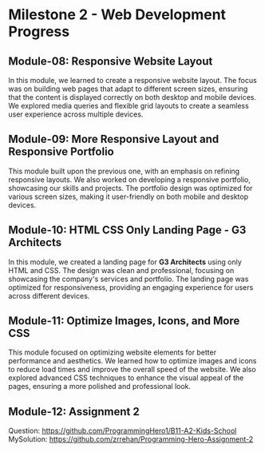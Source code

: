 # Milestone 2 - Web Development Progress

## Module-08: Responsive Website Layout
In this module, we learned to create a responsive website layout. The focus was on building web pages that adapt to different screen sizes, ensuring that the content is displayed correctly on both desktop and mobile devices. We explored media queries and flexible grid layouts to create a seamless user experience across multiple devices.

## Module-09: More Responsive Layout and Responsive Portfolio
This module built upon the previous one, with an emphasis on refining responsive layouts. We also worked on developing a responsive portfolio, showcasing our skills and projects. The portfolio design was optimized for various screen sizes, making it user-friendly on both mobile and desktop devices.

## Module-10: HTML CSS Only Landing Page - G3 Architects
In this module, we created a landing page for **G3 Architects** using only HTML and CSS. The design was clean and professional, focusing on showcasing the company's services and portfolio. The landing page was optimized for responsiveness, providing an engaging experience for users across different devices.

## Module-11: Optimize Images, Icons, and More CSS
This module focused on optimizing website elements for better performance and aesthetics. We learned how to optimize images and icons to reduce load times and improve the overall speed of the website. We also explored advanced CSS techniques to enhance the visual appeal of the pages, ensuring a more polished and professional look.

## Module-12: Assignment 2 
Question: https://github.com/ProgrammingHero1/B11-A2-Kids-School
MySolution: https://github.com/zrrehan/Programming-Hero-Assignment-2 